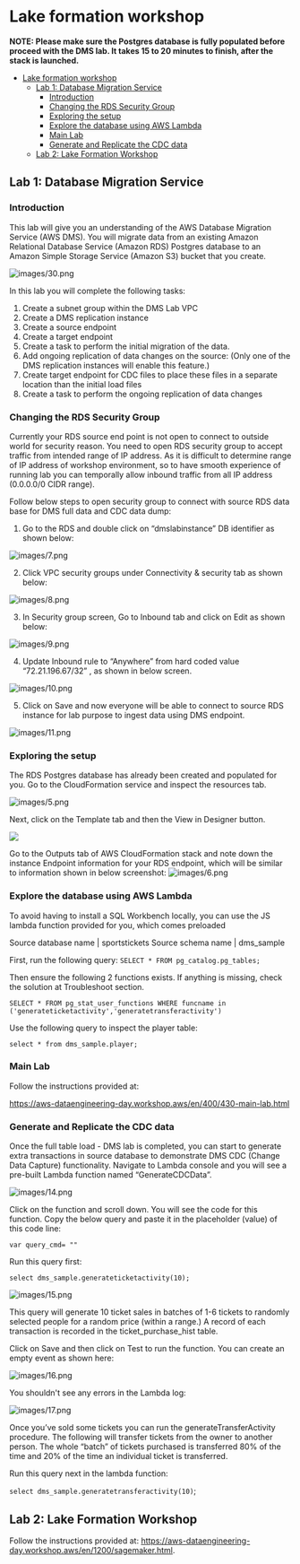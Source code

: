 # Lake formation workshop

**NOTE: Please make sure the Postgres database is fully populated before proceed with the DMS lab. It takes 15 to 20 minutes to finish, after the stack is launched.**

- [Lake formation workshop](#lake-formation-workshop)
  - [Lab 1: Database Migration Service](#lab-1-database-migration-service)
    - [Introduction](#introduction)
    - [Changing the RDS Security Group](#changing-the-rds-security-group)
    - [Exploring the setup](#exploring-the-setup)
    - [Explore the database using AWS Lambda](#explore-the-database-using-aws-lambda)
    - [Main Lab](#main-lab)
    - [Generate and Replicate the CDC data](#generate-and-replicate-the-cdc-data)
  - [Lab 2: Lake Formation Workshop](#lab-2-lake-formation-workshop)

## Lab 1: Database Migration Service

### Introduction

This lab will give you an understanding of the AWS Database Migration Service (AWS DMS). You will migrate data from an existing Amazon Relational Database Service (Amazon RDS) Postgres database to an Amazon Simple Storage Service (Amazon S3) bucket that you create.

![images/30.png](images/30.png) 

In this lab you will complete the following tasks:

1. Create a subnet group within the DMS Lab VPC
2. Create a DMS replication instance
3. Create a source endpoint
4. Create a target endpoint
5. Create a task to perform the initial migration of the data.
6. Add ongoing replication of data changes on the source: (Only one of the DMS replication instances will enable this feature.)
7. Create target endpoint for CDC files to place these files in a separate location than the initial load files
8. Create a task to perform the ongoing replication of data changes

### Changing the RDS Security Group

Currently your RDS source end point is not open to connect to outside world for security reason. You need to open RDS security group to accept traffic from intended range of IP address. As it is difficult to determine range of IP address of workshop environment, so to have smooth experience of running lab you can temporally allow inbound traffic from all IP address (0.0.0.0/0 CIDR range).

Follow below steps to open security group to connect with source RDS data base for DMS full data and CDC data dump:
1. Go to the RDS and double click on “dmslabinstance” DB identifier as shown below:

![images/7.png](images/7.png) 

2. Click VPC security groups under Connectivity & security tab as shown below:

![images/8.png](images/8.png) 

3. In Security group screen, Go to Inbound tab and click on Edit as shown below:

![images/9.png](images/9.png) 

4. Update Inbound rule to “Anywhere” from hard coded value “72.21.196.67/32” , as shown in below screen.

![images/10.png](images/10.png) 

5. Click on Save and now everyone will be able to connect to source RDS instance for lab purpose to ingest data using DMS endpoint.

![images/11.png](images/11.png) 

### Exploring the setup

The RDS Postgres database has already been created and populated for you. Go to the CloudFormation service and inspect the resources tab. 

![images/5.png](images/5.png) 

Next, click on the Template tab and then the View in Designer button.

![](images/designer.png)

Go to the Outputs tab of AWS CloudFormation stack and note down the instance Endpoint information for your RDS endpoint, which will be similar to information shown in below screenshot:
![images/6.png](images/6.png) 

### Explore the database using AWS Lambda

To avoid having to install a SQL Workbench locally, you can use the JS lambda function provided for you, which comes preloaded 

Source database name | sportstickets
Source schema name | dms_sample

First, run the following query: 
`SELECT * FROM pg_catalog.pg_tables;`

Then ensure the following 2 functions exists. If anything is missing, check the solution at Troubleshoot section.

`SELECT * FROM pg_stat_user_functions WHERE funcname in ('generateticketactivity','generatetransferactivity')`

Use the following query to inspect the player table:

`select * from dms_sample.player;`

### Main Lab 

Follow the instructions provided at: 

https://aws-dataengineering-day.workshop.aws/en/400/430-main-lab.html

### Generate and Replicate the CDC data

Once the full table load - DMS lab is completed, you can start to generate extra transactions in source database to demonstrate DMS CDC (Change Data Capture) functionality. Navigate to Lambda console and you will see a pre-built Lambda function named “GenerateCDCData”.

![images/14.png](images/14.png) 

Click on the function and scroll down. You will see the code for this function. Copy the below query and paste it in the placeholder (value) of this code line: 

`var query_cmd= ""`

Run this query first: 

`select dms_sample.generateticketactivity(10);`

![images/15.png](images/15.png) 

This query will generate 10 ticket sales in batches of 1-6 tickets to randomly selected people for a random price (within a range.) A record of each transaction is recorded in the ticket_purchase_hist table.

Click on Save and then click on Test to run the function. You can create an empty event as shown here:

![images/16.png](images/16.png) 

You shouldn't see any errors in the Lambda log:

![images/17.png](images/17.png) 

Once you’ve sold some tickets you can run the generateTransferActivity procedure. The following will transfer tickets from the owner to another person. The whole “batch” of tickets purchased is transferred 80% of the time and 20% of the time an individual ticket is transferred.

Run this query next in the lambda function: 

`select dms_sample.generatetransferactivity(10)`;

## Lab 2: Lake Formation Workshop

Follow the instructions provided at: https://aws-dataengineering-day.workshop.aws/en/1200/sagemaker.html.
